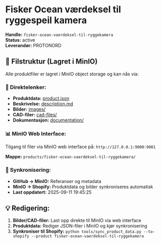 # Fisker Ocean værdeksel til ryggespeil kamera

**Handle:** `fisker-ocean-vaerdeksel-til-ryggekamera`  
**Status:** active  
**Leverandør:** PROTONORD

## 📁 Filstruktur (Lagret i MinIO)

Alle produktfiler er lagret i MinIO object storage og kan nås via:

### 🔗 Direktelenker:
- **Produktdata:** [product.json](http://127.0.0.1:9000/products/fisker-ocean-vaerdeksel-til-ryggekamera/product.json)
- **Beskrivelse:** [description.md](http://127.0.0.1:9000/products/fisker-ocean-vaerdeksel-til-ryggekamera/description.md)
- **Bilder:** [images/](http://127.0.0.1:9000/products/fisker-ocean-vaerdeksel-til-ryggekamera/images/)
- **CAD-filer:** [cad-files/](http://127.0.0.1:9000/products/fisker-ocean-vaerdeksel-til-ryggekamera/cad-files/)
- **Dokumentasjon:** [documentation/](http://127.0.0.1:9000/products/fisker-ocean-vaerdeksel-til-ryggekamera/documentation/)

### 📊 MinIO Web Interface:
Tilgang til filer via MinIO web interface på:
`http://127.0.0.1:9000:9001`

**Mappe:** `products/fisker-ocean-vaerdeksel-til-ryggekamera/`

### 🔄 Synkronisering:
- **GitHub → MinIO:** Referanser og metadata
- **MinIO → Shopify:** Produktdata og bilder synkroniseres automatisk
- **Last oppdatert:** 2025-09-11 19:45:25

## 💡 Redigering:
1. **Bilder/CAD-filer:** Last opp direkte til MinIO via web interface
2. **Produktdata:** Rediger JSON-filer i MinIO og kjør synkronisering
3. **Synkroniser til Shopify:** `python tools/sync_product_data.py --to-shopify --product fisker-ocean-vaerdeksel-til-ryggekamera`
